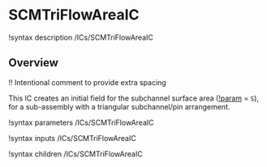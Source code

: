 # SCMTriFlowAreaIC

!syntax description /ICs/SCMTriFlowAreaIC

## Overview

!! Intentional comment to provide extra spacing

This IC creates an initial field for the subchannel surface area ([!param](/ICs/SCMTriFlowAreaIC/variable) = `S`), for a sub-assembly with a triangular subchannel/pin arrangement.

!syntax parameters /ICs/SCMTriFlowAreaIC

!syntax inputs /ICs/SCMTriFlowAreaIC

!syntax children /ICs/SCMTriFlowAreaIC
